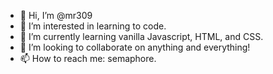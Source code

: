 - 👋 Hi, I’m @mr309
- 👀 I’m interested in learning to code.
- 🌱 I’m currently learning vanilla Javascript, HTML, and CSS.
- 💞️ I’m looking to collaborate on anything and everything!
- 📫 How to reach me: semaphore.

<!---
mr309/mr309 is a ✨ special ✨ repository because its `README.md` (this file) appears on your GitHub profile.
You can click the Preview link to take a look at your changes.
--->
